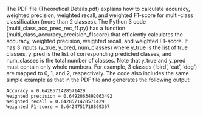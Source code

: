 The PDF file (Theoretical Details.pdf) explains how to calculate accuracy, weighted precision, weighted recall, and weighted F1-score for multi-class classification (more than 2 classes). The Python 3 code (multi_class_acc_prec_rec_f1.py) has a function (multi_class_accuracy_precision_f1score) that efficiently calculates the accuracy, weighted precision, weighted recall, and weighted F1-score. It has 3 inputs (y_true, y_pred, num_classes) where y_true is the list of true classes, y_pred is the list of corresponding predicted classes, and num_classes is the total number of classes. Note that y_true and y_pred must contain only whole numbers. For example, 3 classes (‘bird’, ‘cat’, ‘dog’) are mapped to 0, 1, and 2, respectively. The code also includes the same simple example as that in the PDF file and generates the following output:
```
Accuracy = 0.6428571428571429
Weighted precision = 0.6492063492063492
Weighted recall = 0.6428571428571429
Weighted F1-score = 0.6424751718869367
```
